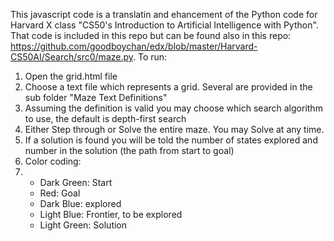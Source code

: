 This javascript code is a translatin and ehancement of the Python code for Harvard X class "CS50's Introduction to Artificial Intelligence with Python". That code is included in this repo but can be found also in this repo: https://github.com/goodboychan/edx/blob/master/Harvard-CS50AI/Search/src0/maze.py. 
To run:
1) Open the grid.html file
2) Choose a text file which represents a grid. Several are provided in the sub folder "Maze Text Definitions"
3) Assuming the definition is valid you may choose which search algorithm to use, the default is depth-first search
4) Either Step through or Solve the entire maze. You may Solve at any time.
5) If a solution is found you will be told the number of states explored and number in the solution (the path from start to goal)
6) Color coding:
7)   - Dark Green: Start
     - Red: Goal
     - Dark Blue: explored
     - Light Blue: Frontier, to be explored
     - Light Green: Solution
